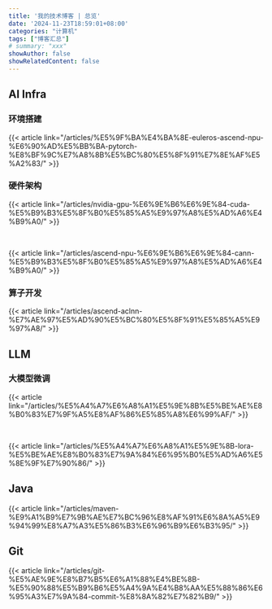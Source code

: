 ```yaml
---
title: '我的技术博客 | 总览'
date: '2024-11-23T18:59:01+08:00'
categories: "计算机"
tags: ["博客汇总"]
# summary: "xxx"
showAuthor: false
showRelatedContent: false
---
```


<!-- ## 一、前言 -->

<!-- 本文梳理了我的所有技术博客，并按技术领域进行了分类，主要聚焦于 AI Infra 和 LLM 领域，具体的内容如下所示。 -->

<!-- {{< article link="/articles//" >}} -->

## AI Infra

### 环境搭建

{{< article link="/articles/%E5%9F%BA%E4%BA%8E-euleros-ascend-npu-%E6%90%AD%E5%BB%BA-pytorch-%E8%BF%9C%E7%A8%8B%E5%BC%80%E5%8F%91%E7%8E%AF%E5%A2%83/" >}}

### 硬件架构

{{< article link="/articles/nvidia-gpu-%E6%9E%B6%E6%9E%84-cuda-%E5%B9%B3%E5%8F%B0%E5%85%A5%E9%97%A8%E5%AD%A6%E4%B9%A0/" >}}

<br>

{{< article link="/articles/ascend-npu-%E6%9E%B6%E6%9E%84-cann-%E5%B9%B3%E5%8F%B0%E5%85%A5%E9%97%A8%E5%AD%A6%E4%B9%A0/" >}}

### 算子开发

{{< article link="/articles/ascend-aclnn-%E7%AE%97%E5%AD%90%E5%BC%80%E5%8F%91%E5%85%A5%E9%97%A8/" >}}

## LLM

### 大模型微调

{{< article link="/articles/%E5%A4%A7%E6%A8%A1%E5%9E%8B%E5%BE%AE%E8%B0%83%E7%9F%A5%E8%AF%86%E5%85%A8%E6%99%AF/" >}}

<br>

{{< article link="/articles/%E5%A4%A7%E6%A8%A1%E5%9E%8B-lora-%E5%BE%AE%E8%B0%83%E7%9A%84%E6%95%B0%E5%AD%A6%E5%8E%9F%E7%90%86/" >}}

## Java

{{< article link="/articles/maven-%E9%A1%B9%E7%9B%AE%E7%BC%96%E8%AF%91%E6%8A%A5%E9%94%99%E8%A7%A3%E5%86%B3%E6%96%B9%E6%B3%95/" >}}

## Git

{{< article link="/articles/git-%E5%AE%9E%E8%B7%B5%E6%A1%88%E4%BE%8B-%E5%90%88%E5%B9%B6%E5%A4%9A%E4%B8%AA%E5%88%86%E6%95%A3%E7%9A%84-commit-%E8%8A%82%E7%82%B9/" >}}
